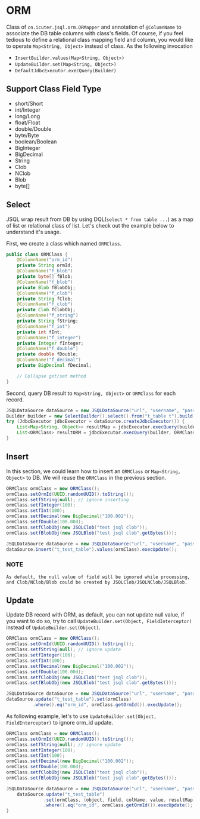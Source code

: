 # ORM

Class of `cn.icuter.jsql.orm.ORMapper` and annotation of `@ColumnName` to associate
the DB table columns with class's fields. Of course, if you feel tedious to define a relational class mapping field and column,
you would like to operate `Map<String, Object>` instead of class. As the following invocation
- `InsertBuilder.values(Map<String, Object>)`
- `UpdateBuilder.set(Map<String, Object>)`
- `DefaultJdbcExecutor.execQuery(Builder)`

## Support Class Field Type
- short/Short
- int/Integer
- long/Long
- float/Float
- double/Double
- byte/Byte
- boolean/Boolean
- BigInteger
- BigDecimal
- String
- Clob
- NClob
- Blob
- byte[]

## Select
JSQL wrap result from DB by using DQL(`select * from table ...`) as a map of list or relational class of list.
Let's check out the example below to understand it's usage.

First, we create a class which named `ORMClass`.
```java
public class ORMClass {
    @ColumnName("orm_id")
    private String ormId;
    @ColumnName("f_blob")
    private byte[] fBlob;
    @ColumnName("f_blob")
    private Blob fBlobObj;
    @ColumnName("f_clob")
    private String fClob;
    @ColumnName("f_clob")
    private Clob fClobObj;
    @ColumnName("f_string")
    private String fString;
    @ColumnName("f_int")
    private int fInt;
    @ColumnName("f_integer")
    private Integer fInteger;
    @ColumnName("f_double")
    private double fDouble;
    @ColumnName("f_decimal")
    private BigDecimal fDecimal;

    // Collapse get/set method
}
```

Second, query DB result to `Map<String, Object>` or `ORMClass` for each record.
```java
JSQLDataSource dataSource = new JSQLDataSource("url", "username", "password");
Builder builder = new SelectBuilder().select().from("t_table t").build();
try (JdbcExecutor jdbcExecutor = dataSource.createJdbcExecutor()) {
    List<Map<String, Object>> resultMap = jdbcExecutor.execQuery(builder);
    List<ORMClass> resultORM = jdbcExecutor.execQuery(builder, ORMClass.class);
}
```

## Insert
In this section, we could learn how to insert an `ORMClass` or `Map<String, Object>` to DB. We will reuse the
`ORMClass` in the previous section.

```java
ORMClass ormClass = new ORMClass();
ormClass.setOrmId(UUID.randomUUID().toString());
ormClass.setfString(null); // ignore inserting
ormClass.setfInteger(100);
ormClass.setfInt(100);
ormClass.setfDecimal(new BigDecimal("100.002"));
ormClass.setfDouble(100.00d);
ormClass.setfClobObj(new JSQLClob("test jsql clob"));
ormClass.setfBlobObj(new JSQLBlob("test jsql clob".getBytes()));

JSQLDataSource dataSource = new JSQLDataSource("url", "username", "password");
dataSource.insert("t_test_table").values(ormClass).execUpdate();
```

### NOTE

    As default, the null value of field will be ignored while processing,
    and Clob/NClob/Blob could be created by JSQLClob/JSQLNClob/JSQLBlob.

## Update
Update DB record with ORM, as default, you can not update null value, if you want to do so, 
try to call `UpdateBuilder.set(Object, FieldInterceptor)` instead of `UpdateBuilder.set(Object)`.

```java
ORMClass ormClass = new ORMClass();
ormClass.setOrmId(UUID.randomUUID().toString());
ormClass.setfString(null); // ignore update
ormClass.setfInteger(100);
ormClass.setfInt(100);
ormClass.setfDecimal(new BigDecimal("100.002"));
ormClass.setfDouble(100.00d);
ormClass.setfClobObj(new JSQLClob("test jsql clob"));
ormClass.setfBlobObj(new JSQLBlob("test jsql clob".getBytes()));

JSQLDataSource dataSource = new JSQLDataSource("url", "username", "password");
dataSource.update("t_test_table").set(ormClass)
          .where().eq("orm_id", ormClass.getOrmId()).execUpdate();
```

As following example, let's to use `UpdateBuilder.set(Object, FieldInterceptor)` to ignore orm_id update.
```java
ORMClass ormClass = new ORMClass();
ormClass.setOrmId(UUID.randomUUID().toString());
ormClass.setfString(null); // ignore update
ormClass.setfInteger(100);
ormClass.setfInt(100);
ormClass.setfDecimal(new BigDecimal("100.002"));
ormClass.setfDouble(100.00d);
ormClass.setfClobObj(new JSQLClob("test jsql clob"));
ormClass.setfBlobObj(new JSQLBlob("test jsql clob".getBytes()));

JSQLDataSource dataSource = new JSQLDataSource("url", "username", "password");
    dataSource.update("t_test_table")
              .set(ormClass, (object, field, colName, value, resultMap) -> !"orm_id".equals(colName))
              .where().eq("orm_id", ormClass.getOrmId()).execUpdate();
}
```